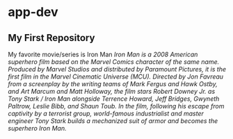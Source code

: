 # app-dev
## My First Repository
My favorite movie/series is Iron Man
*Iron Man is a 2008 American superhero film based on the Marvel Comics character of the same name. Produced by Marvel Studios and distributed by Paramount Pictures, it is the first film in the Marvel Cinematic Universe (MCU). Directed by Jon Favreau from a screenplay by the writing teams of Mark Fergus and Hawk Ostby, and Art Marcum and Matt Holloway, the film stars Robert Downey Jr. as Tony Stark / Iron Man alongside Terrence Howard, Jeff Bridges, Gwyneth Paltrow, Leslie Bibb, and Shaun Toub. In the film, following his escape from captivity by a terrorist group, world-famous industrialist and master engineer Tony Stark builds a mechanized suit of armor and becomes the superhero Iron Man.*
